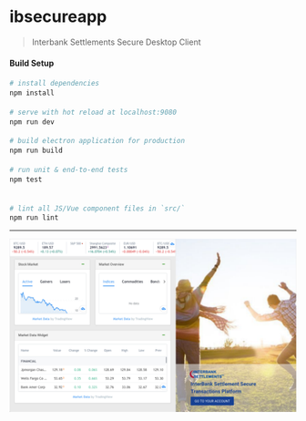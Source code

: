 # ibsecureapp

> Interbank Settlements Secure Desktop Client

#### Build Setup

``` bash
# install dependencies
npm install

# serve with hot reload at localhost:9080
npm run dev

# build electron application for production
npm run build

# run unit & end-to-end tests
npm test


# lint all JS/Vue component files in `src/`
npm run lint

```

---

<img src="https://github.com/bran0/Electron-Vue-Application/blob/master/screenshot.png" />